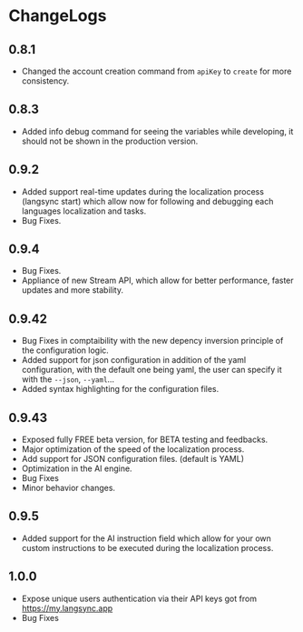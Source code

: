 # ChangeLogs

## 0.8.1

- Changed the account creation command from `apiKey` to `create` for more consistency.

## 0.8.3

- Added info debug command for seeing the variables while developing, it should not be shown in the production version.

## 0.9.2

- Added support real-time updates during the localization process (langsync start) which allow now for following and debugging each languages localization and tasks.
- Bug Fixes.

## 0.9.4

- Bug Fixes.
- Appliance of new Stream API, which allow for better performance, faster updates and more stability.

## 0.9.42

- Bug Fixes in comptaibility with the new depency inversion principle of the configuration logic.
- Added support for json configuration in addition of the yaml configuration, with the default one being yaml, the user can specify it with the `--json`, `--yaml`...
- Added syntax highlighting for the configuration files.

## 0.9.43

- Exposed fully FREE beta version, for BETA testing and feedbacks.
- Major optimization of the speed of the localization process.
- Add support for JSON configuration files. (default is YAML)
- Optimization in the AI engine.
- Bug Fixes
- Minor behavior changes.

## 0.9.5

- Added support for the AI instruction field which allow for your own custom instructions to be executed during the localization process.

## 1.0.0

- Expose unique users authentication via their API keys got from <https://my.langsync.app>
- Bug Fixes
